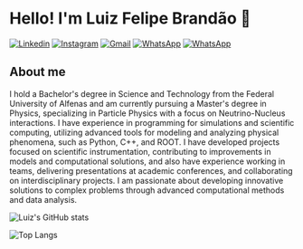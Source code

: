 # Hello! I'm Luiz Felipe Brandão 👋
[![Linkedin](https://img.shields.io/badge/LinkedIn-0077B5?style=for-the-badge&logo=linkedin&logoColor=white)](www.linkedin.com/in/luiz-bmr) 
[![Instagram](https://img.shields.io/badge/Instagram-E4405F?style=for-the-badge&logo=instagram&logoColor=white)](https://www.instagram.com/luizf_brandao)
[![Gmail](https://img.shields.io/badge/Gmail-D14836?style=for-the-badge&logo=gmail&logoColor=white)]([https://www.instagram.com/luizf_brandao](https://mail.google.com/mail/u/0/#inbox?compose=GTvVlcSHvbMhDKMsrBxxgLnvKncDGqNhdcBCLTpJhbXqzsvSPLgnFpwQMXWqZzKFvKWRflHsdlZTh))
[![WhatsApp](https://img.shields.io/badge/OrcID-25D366?style=for-the-badge)](https://orcid.org/0009-0007-4789-3781)
[![WhatsApp](https://img.shields.io/badge/WhatsApp-25D366?style=for-the-badge&logo=whatsapp&logoColor=white)](https://wa.me/5512996133695)

## About me
I hold a Bachelor's degree in Science and Technology from the Federal University of Alfenas and am currently pursuing a Master's degree in Physics, specializing in Particle Physics with a focus on Neutrino-Nucleus interactions. I have experience in programming for simulations and scientific computing, utilizing advanced tools for modeling and analyzing physical phenomena, such as Python, C++, and ROOT. I have developed projects focused on scientific instrumentation, contributing to improvements in models and computational solutions, and also have experience working in teams, delivering presentations at academic conferences, and collaborating on interdisciplinary projects. I am passionate about developing innovative solutions to complex problems through advanced computational methods and data analysis.

![Luiz's GitHub stats](https://github-readme-stats.vercel.app/api?username=Condelfbm&show_icons=true&theme=dracula)

![Top Langs](https://github-readme-stats.vercel.app/api/top-langs/?username=Condelfbm&layout=compact)
